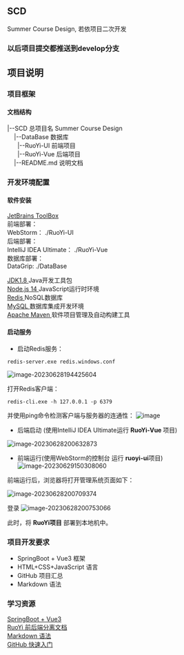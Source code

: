 ## SCD
Summer Course Design, 若依项目二次开发

### 以后项目提交都推送到develop分支

## 项目说明

### 项目框架

#### 文档结构

<div>
|--SCD
    总项目名 Summer Course Design
    <br/>
&nbsp&nbsp&nbsp&nbsp|--DataBase
    数据库
    <br/>
&nbsp&nbsp&nbsp&nbsp&nbsp&nbsp|--RuoYi-UI
    前端项目
    <br/>
&nbsp&nbsp&nbsp&nbsp&nbsp&nbsp|--RuoYi-Vue
    后端项目
    <br/>
&nbsp&nbsp&nbsp&nbsp|--README.md
    说明文档
    <br/>
</div>

### 开发环境配置

#### 软件安装

<form>
<a href="https://www.jetbrains.com/toolbox-app/">
    JetBrains ToolBox
</a>
<br>
前端部署： <br>
WebStorm： ./RuoYi-UI<br>
后端部署：<br>
IntelliJ IDEA Ultimate： ./RuoYi-Vue<br>
数据库部署：<br>
DataGrip: ./DataBase<br>
</form>

<form>
<a href="https://www.oracle.com/java/technologies/downloads/#java8">
JDK1.8
</a>
Java开发工具包 
<br/>
<a href="https://nodejs.org/zh-cn/download">
Node.js 14
</a>
JavaScript运行时环境
<br/>
<a href="https://github.com/MicrosoftArchive/redis/releases">
Redis
</a>
NoSQL数据库
<br/>
<a href="https://dev.mysql.com/downloads/installer/">
    MySQL
</a>
数据库集成开发环境
<br/>
<a href="https://maven.apache.org/download.cgi">
Apache Maven
</a>
软件项目管理及自动构建工具
</form>



#### 启动服务

- 启动Redis服务：

<code>redis-server.exe redis.windows.conf </code>

![image-20230628194425604](https://github.com/FeiSkyDeC/SCD/assets/74658213/d8db752a-9ede-40c9-a838-a4f02a1bce31)


打开Redis客户端：

<code>redis-cli.exe -h 127.0.0.1 -p 6379</code>

并使用ping命令检测客户端与服务器的连通性：
![image](https://github.com/FeiSkyDeC/SCD/assets/74658213/c5538152-6a1b-4590-a6cd-f23113f320f7)

- 后端启动 (使用IntelliJ IDEA Ultimate运行 <strong>RuoYi-Vue </strong>项目)

![image-20230628200632873](https://github.com/FeiSkyDeC/SCD/assets/74658213/49e17dbc-a761-4756-8142-4446155cb2a9)

- 前端运行(使用WebStorm的控制台 运行 <strong>ruoyi-ui</strong>项目)
![image-20230629150308060](https://github.com/FeiSkyDeC/SCD/assets/74658213/a3c1faaa-4f72-4c43-b125-b5aa6338f77c)


<p>
    前端运行后，浏览器将打开管理系统页面如下：
</p>

![image-20230628200709374](https://github.com/FeiSkyDeC/SCD/assets/74658213/5795e6ce-984a-4cea-b8bf-087f88668f27)

登录
![image-20230628200753066](https://github.com/FeiSkyDeC/SCD/assets/74658213/dfb142e5-0498-424a-b568-9f53c6cda0b1)


此时，将 <strong>RuoYi项目</strong> 部署到本地机中。

### 项目开发要求

- SpringBoot + Vue3 框架
- HTML+CSS+JavaScript 语言
- GitHub 项目汇总
- Markdown 语法

### 学习资源

<form>
    <a href="https://learner.blog.csdn.net/article/details/88926242">SpringBoot + Vue3</a>
    <br/>
    <a href="http://doc.ruoyi.vip/ruoyi-vue/">RuoYi 前后端分离文档</a>
    <br/>
    <a href="https://markdown.com.cn/basic-syntax/">
    Markdown 语法</a>
    <br/>
    <a href="https://docs.github.com/zh/get-started/quickstart/hello-world">
    GitHub 快速入门</a>
    <br/>
</form>




